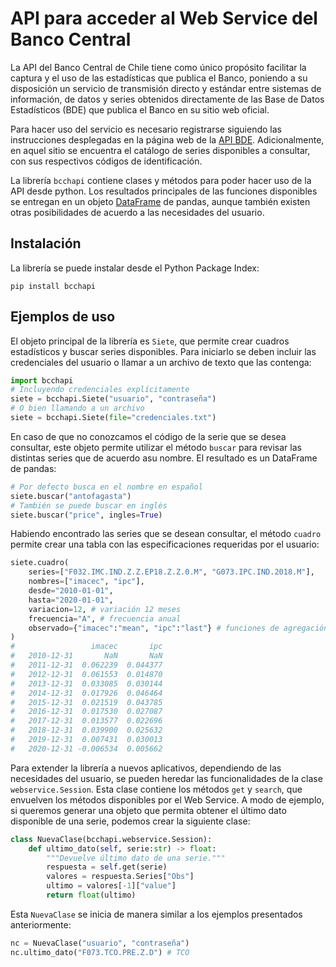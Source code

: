 # API para acceder al Web Service del Banco Central

La API del Banco Central de Chile tiene como único propósito facilitar la
captura y el uso de las estadísticas que publica el Banco, poniendo a su
disposición un servicio de transmisión directo y estándar entre sistemas de
información, de datos y series obtenidos directamente de las Base de Datos
Estadísticos (BDE) que publica el Banco en su sitio web oficial.

Para hacer uso del servicio es necesario registrarse siguiendo las instrucciones
desplegadas en la página web de la
[API BDE](https://si3.bcentral.cl/estadisticas/Principal1/web_services/index.htm).
Adicionalmente, en aquel sitio se encuentra el catálogo de series disponibles a
consultar, con sus respectivos códigos de identificación.

La librería `bcchapi` contiene clases y métodos para poder hacer uso de la API
desde python. Los resultados principales de las funciones disponibles se
entregan en un objeto
[DataFrame](https://pandas.pydata.org/docs/reference/api/pandas.DataFrame.html)
de pandas, aunque también existen otras posibilidades de acuerdo a las
necesidades del usuario.


## Instalación

La librería se puede instalar desde el Python Package Index:
```
pip install bcchapi
```



## Ejemplos de uso

El objeto principal de la librería es `Siete`, que permite crear cuadros
estadísticos y buscar series disponibles. Para iniciarlo se deben incluir las
credenciales del usuario o llamar a un archivo de texto que las contenga:

```python
import bcchapi
# Incluyendo credenciales explícitamente
siete = bcchapi.Siete("usuario", "contraseña")
# O bien llamando a un archivo
siete = bcchapi.Siete(file="credenciales.txt")
```

En caso de que no conozcamos el código de la serie que se desea consultar, este
objeto permite utilizar el método `buscar` para revisar las distintas series
que de acuerdo asu nombre. El resultado es un DataFrame de pandas:

```python
# Por defecto busca en el nombre en español
siete.buscar("antofagasta")
# También se puede buscar en inglés
siete.buscar("price", ingles=True)
```

Habiendo encontrado las series que se desean consultar, el método `cuadro`
permite crear una tabla con las especificaciones requeridas por el usuario:

```python
siete.cuadro(
    series=["F032.IMC.IND.Z.Z.EP18.Z.Z.0.M", "G073.IPC.IND.2018.M"],   
    nombres=["imacec", "ipc"],
    desde="2010-01-01",
    hasta="2020-01-01",
    variacion=12, # variación 12 meses
    frecuencia="A", # frecuencia anual
    observado={"imacec":"mean", "ipc":"last"} # funciones de agregación
)
#                 imacec       ipc
#   2010-12-31       NaN       NaN
#   2011-12-31  0.062239  0.044377
#   2012-12-31  0.061553  0.014870
#   2013-12-31  0.033085  0.030144
#   2014-12-31  0.017926  0.046464
#   2015-12-31  0.021519  0.043785
#   2016-12-31  0.017530  0.027087
#   2017-12-31  0.013577  0.022696
#   2018-12-31  0.039900  0.025632
#   2019-12-31  0.007431  0.030013
#   2020-12-31 -0.006534  0.005662
```

Para extender la librería a nuevos aplicativos, dependiendo de las necesidades
del usuario, se pueden heredar las funcionalidades de la clase
`webservice.Session`. Esta clase contiene los métodos `get` y `search`, que
envuelven los métodos disponibles por el Web Service. A modo de ejemplo, si 
queremos generar una objeto que permita obtener el último dato disponible de
una serie, podemos crear la siguiente clase:

```python
class NuevaClase(bcchapi.webservice.Session):
    def ultimo_dato(self, serie:str) -> float:
        """Devuelve último dato de una serie."""
        respuesta = self.get(serie)
        valores = respuesta.Series["Obs"]
        ultimo = valores[-1]["value"]
        return float(ultimo)
```

Esta ``NuevaClase`` se inicia de manera similar a los ejemplos
presentados anteriormente:

```python
nc = NuevaClase("usuario", "contraseña")
nc.ultimo_dato("F073.TCO.PRE.Z.D") # TCO
```